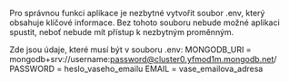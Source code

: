 Pro správnou funkci aplikace je nezbytné vytvořit soubor .env, který obsahuje klíčové informace. Bez tohoto souboru nebude možné aplikaci spustit, neboť nebude mít přístup k nezbytným proměnným.

Zde jsou údaje, které musí být v souboru .env:
MONGODB_URI = mongodb+srv://username:password@cluster0.yfmod1m.mongodb.net/
PASSWORD = heslo_vaseho_emailu
EMAIL = vase_emailova_adresa
